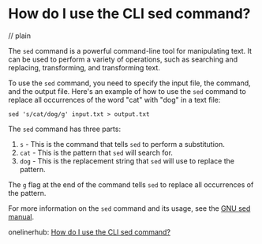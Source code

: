 # How do I use the CLI sed command?
// plain

The `sed` command is a powerful command-line tool for manipulating text. It can be used to perform a variety of operations, such as searching and replacing, transforming, and transforming text.

To use the `sed` command, you need to specify the input file, the command, and the output file. Here's an example of how to use the `sed` command to replace all occurrences of the word "cat" with "dog" in a text file:

```
sed 's/cat/dog/g' input.txt > output.txt
```

The `sed` command has three parts:

1. `s` - This is the command that tells `sed` to perform a substitution.
2. `cat` - This is the pattern that `sed` will search for.
3. `dog` - This is the replacement string that `sed` will use to replace the pattern.

The `g` flag at the end of the command tells `sed` to replace all occurrences of the pattern.

For more information on the `sed` command and its usage, see the [GNU sed manual](https://www.gnu.org/software/sed/manual/sed.html).

onelinerhub: [How do I use the CLI sed command?](https://onelinerhub.com/cli-sed/how-do-i-use-the-cli-sed-command)